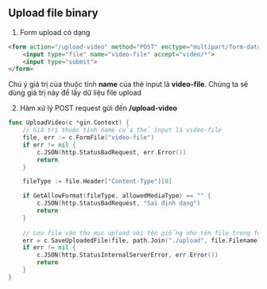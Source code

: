 ## Upload file binary

1. Form upload có dạng
```html
<form action="/upload-video" method="POST" enctype="multipart/form-data">
    <input type="file" name="video-file" accept="video/*">
    <input type="submit">
</form>
```
Chú ý giá trị của thuộc tính **name** của thẻ input là **video-file**. Chúng ta sẽ dùng 
giá trị này để lấy dữ liệu file upload

2. Hàm xử lý POST request gửi đến **/upload-video**
```go
func UploadVideo(c *gin.Context) {
    // Giá trị thuộc tính name của thẻ input là video-file
	file, err := c.FormFile("video-file")
	if err != nil {
		c.JSON(http.StatusBadRequest, err.Error())
		return
	}

	fileType := file.Header["Content-Type"][0]

	if GetAllowFormat(fileType, allowedMediaType) == "" {
		c.JSON(http.StatusBadRequest, "Sai định dạng")
		return
    }
    
    // Lưu file vào thư mục upload với tên giống như tên file trong form upload
	err = c.SaveUploadedFile(file, path.Join("./upload", file.Filename))
	if err != nil {
		c.JSON(http.StatusInternalServerError, err.Error())
		return
	}
}
```